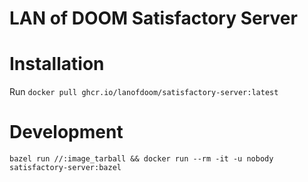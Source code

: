 # LAN of DOOM Satisfactory Server

# Installation
Run ``docker pull ghcr.io/lanofdoom/satisfactory-server:latest``

# Development

```
bazel run //:image_tarball && docker run --rm -it -u nobody satisfactory-server:bazel
```